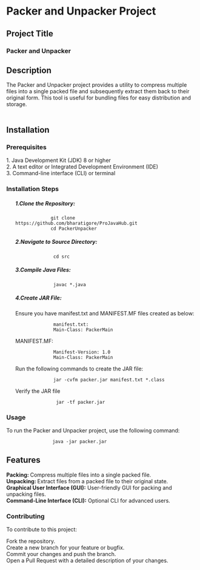 
<h1>Packer and Unpacker Project</h1>
<h2>Project Title</h2>
<h3>Packer and Unpacker</h3>

<h2>Description</h2>
The Packer and Unpacker project provides a utility to compress multiple files into a single packed file and subsequently extract them back to their original form. This tool is useful for bundling files for easy distribution and storage.
<br><br>

<h2>Installation</h2>
<h3>Prerequisites</h3>
         1. Java Development Kit (JDK) 8 or higher<br>
         2. A text editor or Integrated Development Environment (IDE)<br>
         3. Command-line interface (CLI) or terminal<br>
<h3>Installation Steps</h3>
<ul>
<h5>1.Clone the Repository:</h5>
                                    
                 git clone https://github.com/bharatigore/ProJavaHub.git
                 cd PackerUnpacker
<h5>2.Navigate to Source Directory:</h5>

                  cd src
<h5>3.Compile Java Files:</h5>
                                            
                  javac *.java                            

<h5>4.Create JAR File:</h5>
Ensure you have manifest.txt and MANIFEST.MF files created as below:<br>
                 
                  manifest.txt:
                  Main-Class: PackerMain
MANIFEST.MF:
             
                  Manifest-Version: 1.0
                  Main-Class: PackerMain
Run the following commands to create the JAR file:

                  jar -cvfm packer.jar manifest.txt *.class
Verify the JAR file 

                   jar -tf packer.jar
</ul>
<h3>Usage</h3>
To run the Packer and Unpacker project, use the following command:

                     java -jar packer.jar
<h2>Features</h2>
<b>Packing: </b>Compress multiple files into a single packed file.<br>
<b>Unpacking: </b>Extract files from a packed file to their original state.<br>
<b>Graphical User Interface (GUI):</b> User-friendly GUI for packing and unpacking files.<br>
<b>Command-Line Interface (CLI):</b> Optional CLI for advanced users.<br>
<h3>Contributing</h3>
To contribute to this project:

Fork the repository.<br>
Create a new branch for your feature or bugfix.<br>
Commit your changes and push the branch.<br>
Open a Pull Request with a detailed description of your changes.<br>
